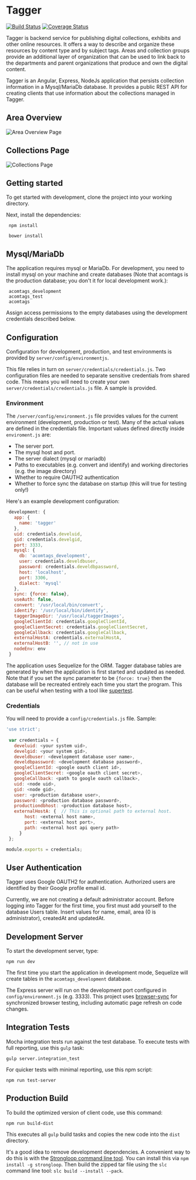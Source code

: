 #  Tagger
 
[![Build Status](https://secure.travis-ci.org/mspalti/test-app.png?branch=master)](https://travis-ci.org/mspalti/test-app)
[![Coverage Status](https://coveralls.io/repos/mspalti/test-app/badge.svg?branch=master)](https://coveralls.io/r/mspalti/test-app/?branch=master)

 
Tagger is backend service for publishing digital collections, exhibits and other online resources.  It offers a way to describe and organize these 
resources by content type and by subject tags.  Areas and collection groups provide an additional layer of organization that can be 
used to link back to the departments and parent organizations that produce and own the digital content.
 
Tagger is an Angular, Express, NodeJs application that persists collection information in a Mysql/MariaDb database.  It provides a public REST API for creating clients that use
information about the collections managed in Tagger.
 
## Area Overview
 
![Area Overview Page](client/dev/resources/images/docs/overview_page.png "Area Overview Page")
 
## Collections Page
 
![Collections Page](client/dev/resources/images/docs/collection_view.png "Collections Page")
 
## Getting started
 
To get started with development, clone the project into your working directory.
 
 
Next, install the dependencies:
 
     npm install
 
     bower install
     
## Mysql/MariaDb
 
The application requires mysql or MariaDb.  For development, you need to install mysql on your machine and create databases 
(Note that acomtags is the production database; you don't it for local development work.):
 
     acomtags_development
     acomtags_test
     acomtags
 
Assign access permissions to the empty databases using the development credentials described below. 
 
## Configuration
 
Configuration for development, production, and test environments is provided by `server/config/environmentjs`.  

This file relies in turn
on `server/credentials/credentials.js`. Two configuration files are needed to separate sensitive credentials from shared code.  This means 
you will need to create your own `server/credentials/credentials.js` file.  A sample is provided.
 
### Environment
 
The `/server/config/environment.js` file provides values for the current environment (development, production or test). Many of the actual
values are defined in the credentials file.  Important values defined directly inside `enviroment.js` are:
 
 * The server port.
 * The mysql host and port.
 * The server dialect (mysql or mariadb)
 * Paths to executables (e.g. convert and identify) and working directories (e.g. the image directory)
 * Whether to require OAUTH2 authentication 
 * Whether to force sync the database on startup (this will true for testing only!)
 
   
 Here's an example development configuration:
 
 ```javascript
  development: {
    app: {
      name: 'tagger'
    },
    uid: credentials.develuid,
    gid: credentials.develgid,
    port: 3333,
    mysql: {
      db: 'acomtags_development',
      user: credentials.develdbuser,
      password: credentials.develdbpassword,
      host: 'localhost',
      port: 3306,
      dialect: 'mysql'
    },
    sync: {force: false},
    useAuth: false,
    convert: '/usr/local/bin/convert',
    identify: '/usr/local/bin/identify',
    taggerImageDir: '/usr/local/taggerImages',
    googleClientId: credentials.googleClientId,
    googleClientSecret: credentials.googleClientSecret,
    googleCallback: credentials.googleCallback,
    externalHostA: credentials.externalHostA,
    externalHostB: '', // not in use
    nodeEnv: env
  }  
   ```
 
The application uses Sequelize for the ORM.  Tagger database tables are generated by when the application is first started and updated as 
needed.  Note that if you set the sync parameter to be `{force: true}` then the database will be recreated entirely each time you start
the program.  This can be useful when testing with a tool like [supertest](https://github.com/visionmedia/supertest). 
 
### Credentials
 
 You will need to provide a `config/credentials.js` file.  Sample:
 
 ```javascript
 'use strict';
  
  var credentials = { 
    develuid: <your system uid>,
    develgid: <your system gid>,
    develdbuser: <development database user name>,
    develdbpassword: <development database password>,
    googleClientId: <google oauth client id>,
    googleClientSecret: <google oauth client secret>,
    googleCallback: <path to google oauth callback>,
    uid: <node uid>,
    gid: <node gid>,
    user: <production database user>,
    password: <production database password>,
    productiondbhost: <production database host>,
    externalHostA: {  // This is optional path to external host.
        host: <external host name>,
        port: <external host port>,
        path: <external host api query path>
      }
  };
 
 module.exports = credentials;
 ```
  
## User Authentication
 
Tagger uses Google OAUTH2 for authentication.  Authorized users are identified by their Google profile email id.  
 
Currently, we are not creating a default administrator account.  Before logging into Tagger for the first time, you first must add 
yourself to the database Users table.  Insert values for name, email, area (0 is administrator), createdAt and updatedAt.
 
## Development Server
 
To start the development server, type:
  
  `npm run dev`
 
The first time you start the application in development mode, Sequelize will create tables in the `acomtags_development` database.
 
The Express server will run on the development port configured in `config/environment.js` (e.g. 3333). This project uses [browser-sync](https://www.browsersync.io/) for synchronized browser testing, including automatic page 
refresh on code changes.
 
## Integration Tests

Mocha integration tests run against the test database.  To execute tests with full reporting, use this `gulp` task:

  `gulp server.integration_test`
  
For quicker tests with minimal reporting, use this npm script:

   `npm run test-server`
 
## Production Build
 
To build the optimized version of client code, use this command:

`npm run build-dist`

This executes all `gulp` build tasks and copies the new code into the `dist` directory.

It's a good idea to remove development dependencies.  A convenient way to do this is with the [Strongloop command line tool](https://docs.strongloop.com/display/SLC/Building+applications+with+slc).  You can install this via `npm install -g strongloop`.
Then build the zipped tar file using the `slc` command line tool: `slc build --install --pack`.  
 

